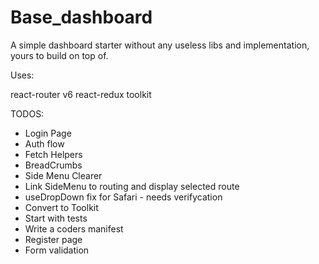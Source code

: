 # Base_dashboard

A simple dashboard starter without any useless libs and implementation, yours to build on top of.

Uses:

react-router v6
react-redux toolkit

TODOS:

- Login Page
- Auth flow
- Fetch Helpers
- BreadCrumbs
- Side Menu Clearer
- Link SideMenu to routing and display selected route
- useDropDown fix for Safari - needs verifycation
- Convert to Toolkit
- Start with tests
- Write a coders manifest
- Register page
- Form validation

